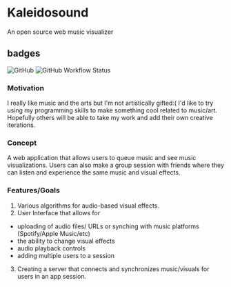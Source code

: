 # Kaleidosound
An open source web music visualizer

## badges
![GitHub](https://img.shields.io/github/license/imanigosserand/kaleidosound) ![GitHub Workflow Status](https://img.shields.io/github/workflow/status/imanigosserand/Kaleidosound/Super-Linter)<br>

### Motivation
I really like music and the arts but I'm not artistically gifted:( I'd like to try using my programming skills to make something cool related to music/art.
Hopefully others will be able to take my work and add their own creative iterations.

### Concept
A web application that allows users to queue music and see music visualizations. Users can also make a group session with friends where they can listen and experience the same music and visual effects.

### Features/Goals
1. Various algorithms for audio-based visual effects.
2. User Interface that allows for
- uploading of audio files/ URLs or synching with music platforms (Spotify/Apple Music/etc)
- the ability to change visual effects
- audio playback controls
- adding multiple users to a session
 3. Creating a server that connects and synchronizes music/visuals for users in an app session.

